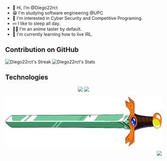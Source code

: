 - 👋 Hi, I’m @Diego22rct
- 😁 I'm studying software engineering @UPC
- 👀 I'm interested in Cyber Security and Competitive Programing.
- 💤 I like to sleep all day.
- 😵‍💫 I'm an anime taster by default.
- 🌱 I'm currently learning how to live IRL. 

## Contribution on GitHub
 
![Diego22rct's Streak](https://github-readme-streak-stats.herokuapp.com/?user=Diego22rct&theme=dark&hide_border=false)
![Diego22rct's Stats](https://github-readme-stats.vercel.app/api?username=Diego22rct&theme=dark&show_icons=true&hide_border=false&count_private=true)

## Technologies 
<p align="center">
    <img src="https://skillicons.dev/icons?i=nodejs,vscode,astro,nextjs,angular,vue,git,javascript,python,cpp,cs,java,zig">
    <img src="https://github-readme-stats.vercel.app/api/top-langs/?username=Diego22rct&theme=dark&show_icons=true&hide_border=true&layout=pie">
</p>

<p align="center">
    <img align="center" width="1100" height="160" src="res/text.png">
</p>

<p align="right">
    <img src="https://visitcount.itsvg.in/api?id=Diego22rct&label=Profile%20Views&pretty=true">
</p>
